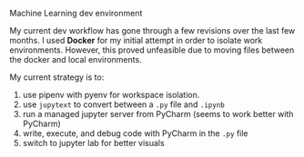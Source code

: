 Machine Learning dev environment

My current dev workflow has gone through a few revisions over the last few months.
I used **Docker** for my initial attempt in order to isolate work environments.
However, this proved unfeasible due to moving files between the docker and local environments.

My current strategy is to:

1. use pipenv with pyenv for workspace isolation.
1. use `jupytext` to convert between a `.py` file and `.ipynb`
1. run a managed jupyter server from PyCharm (seems to work better with PyCharm)
1. write, execute, and debug code with PyCharm in the `.py` file
1. switch to jupyter lab for better visuals

